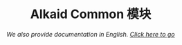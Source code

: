 <h1 align="center">Alkaid Common 模块</h1>
<h6 align="center">We also provide documentation in English. <a href="../#/">Click here to go</a></h6>